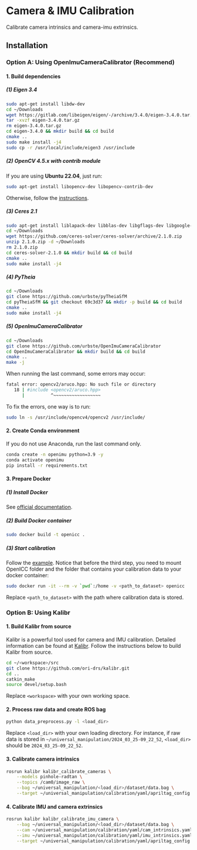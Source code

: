 # Camera & IMU Calibration
Calibrate camera intrinsics and camera-imu extrinsics.

## Installation
### Option A: Using OpenImuCameraCalibrator (Recommend)
#### 1. Build dependencies
##### (1) Eigen 3.4
```bash
sudo apt-get install libdw-dev
cd ~/Downloads
wget https://gitlab.com/libeigen/eigen/-/archive/3.4.0/eigen-3.4.0.tar.gz
tar -xvzf eigen-3.4.0.tar.gz
rm eigen-3.4.0.tar.gz
cd eigen-3.4.0 && mkdir build && cd build
cmake ..
sudo make install -j4
sudo cp -r /usr/local/include/eigen3 /usr/include
```

##### (2) OpenCV 4.5.x with contrib module
If you are using **Ubuntu 22.04**, just run:
```bash
sudo apt-get install libopencv-dev libopencv-contrib-dev
```
Otherwise, follow the [instructions](https://viking-drone.com/wiki/installing-opencv-4-5-2/).

##### (3) Ceres 2.1
```bash
sudo apt-get install liblapack-dev libblas-dev libgflags-dev libgoogle-glog-dev libsuitesparse-dev libcxsparse3 libgtest-dev
cd ~/Downloads
wget https://github.com/ceres-solver/ceres-solver/archive/2.1.0.zip
unzip 2.1.0.zip -d ~/Downloads
rm 2.1.0.zip
cd ceres-solver-2.1.0 && mkdir build && cd build
cmake ..
sudo make install -j4
```
##### (4) PyTheia
```bash
cd ~/Downloads
git clone https://github.com/urbste/pyTheiaSfM
cd pyTheiaSfM && git checkout 69c3d37 && mkdir -p build && cd build
cmake ..
sudo make install -j4
```
##### (5) OpenImuCameraCalibrator
```bash
cd ~/Downloads
git clone https://github.com/urbste/OpenImuCameraCalibrator
cd OpenImuCameraCalibrator && mkdir build && cd build
cmake ..
make -j
```
When running the last command, some errors may occur:
```bash
fatal error: opencv2/aruco.hpp: No such file or directory
   18 | #include <opencv2/aruco.hpp>
      |          ^~~~~~~~~~~~~~~~~~~
```
To fix the errors, one way is to run:
```bash
sudo ln -s /usr/include/opencv4/opencv2 /usr/include/
```
#### 2. Create Conda environment
If you do not use Anaconda, run the last command only.
```bash
conda create -n openimu python=3.9 -y
conda activate openimu
pip install -r requirements.txt
```
#### 3. Prepare Docker
##### (1) Install Docker
See [official documentation](https://docs.docker.com/engine/install/ubuntu/).

##### (2) Build Docker container
```bash
sudo docker build -t openicc .
```
##### (3) Start calibration
Follow the [example](https://github.com/urbste/OpenImuCameraCalibrator/blob/master/docs/samsung_s20_calibration.md). Notice that before the third step, you need to mount OpenICC folder and the folder that contains your calibration data to your docker container:
```bash
sudo docker run -it --rm -v `pwd`:/home -v <path_to_dataset> openicc
```
Replace `<path_to_dataset>` with the path where calibration data is stored.

### Option B: Using Kalibr
#### 1. Build Kalibr from source
Kalibr is a powerful tool used for camera and IMU calibration. Detailed information can be found at [Kalibr](https://github.com/ethz-asl/kalibr). Follow the instructions below to build Kalibr from source.
```bash
cd ~/<workspace>/src
git clone https://github.com/ori-drs/kalibr.git
cd ..
catkin_make
source devel/setup.bash
```
Replace `<workspace>` with your own working space.

#### 2. Process raw data and create ROS bag
```bash
python data_preprocess.py -l <load_dir>
```
Replace `<load_dir>` with your own loading directory. For instance, if raw data is stored in `~/universal_manipulation/2024_03_25-09_22_52`, `<load_dir>` should be `2024_03_25-09_22_52`. 

#### 3. Calibrate camera intrinsics
```bash
rosrun kalibr kalibr_calibrate_cameras \
    --models pinhole-radtan \
    --topics /cam0/image_raw \
    --bag ~/universal_manipulation/<load_dir>/dataset/data.bag \
    --target ~/universal_manipulation/calibration/yaml/apriltag_config.yaml
```

#### 4. Calibrate IMU and camera extrinsics
```bash
rosrun kalibr kalibr_calibrate_imu_camera \
    --bag ~/universal_manipulation/<load_dir>/dataset/data.bag \
    --cam ~/universal_manipulation/calibration/yaml/cam_intrinsics.yaml \
    --imu ~/universal_manipulation/calibration/yaml/imu_intrinsics.yaml \
    --target ~/universal_manipulation/calibration/yaml/apriltag_config.yaml
```

